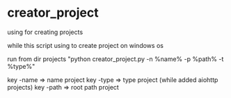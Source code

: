 # creator_project
using for creating projects

while this script using to create project on windows os

run from dir projects "python creator_project.py -n %name% -p %path% -t %type%"

key -name => name project
key -type => type project (while added aiohttp projects)
key -path => root path project
